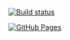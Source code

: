 

[![Build status](https://ci.appveyor.com/api/projects/status/OlegKumachev/html-form?svg=true)](https://ci.appveyor.com/project/OlegKumachev/HTML-form.git)


[![GitHub Pages](https://img.shields.io/badge/GitHub_Pages-Link-blue)](https://olegkumachev.github.io/HTML-form.git/)
